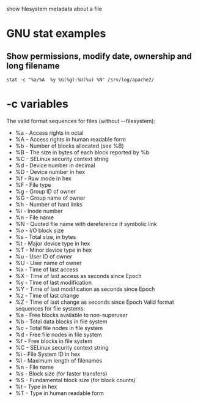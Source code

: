 show filesystem metadata about a file

# GNU stat examples

## Show permissions, modify date, ownership and long filename

```
stat -c "%a/%A  %y %G(%g):%U(%u) %N" /srv/log/apache2/
```

# -c variables

The valid format sequences for files (without --filesystem):

- %a - Access rights in octal
- %A - Access rights in human readable form
- %b - Number of blocks allocated (see %B)
- %B - The size in bytes of each block reported by %b
- %C - SELinux security context string
- %d - Device number in decimal
- %D - Device number in hex
- %f - Raw mode in hex
- %F - File type
- %g - Group ID of owner
- %G - Group name of owner
- %h - Number of hard links
- %i - Inode number
- %n - File name
- %N - Quoted file name with dereference if symbolic link
- %o - I/O block size
- %s - Total size, in bytes
- %t - Major device type in hex
- %T - Minor device type in hex
- %u - User ID of owner
- %U - User name of owner
- %x - Time of last access
- %X - Time of last access as seconds since Epoch
- %y - Time of last modification
- %Y - Time of last modification as seconds since Epoch
- %z - Time of last change
- %Z - Time of last change as seconds since Epoch Valid format sequences for file systems:
- %a - Free blocks available to non-superuser
- %b - Total data blocks in file system
- %c - Total file nodes in file system
- %d - Free file nodes in file system
- %f - Free blocks in file system
- %C - SELinux security context string
- %i - File System ID in hex
- %l - Maximum length of filenames
- %n - File name
- %s - Block size (for faster transfers)
- %S - Fundamental block size (for block counts)
- %t - Type in hex
- %T - Type in human readable form
